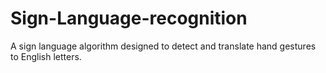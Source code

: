 # Sign-Language-recognition
A sign language algorithm designed to detect and translate hand gestures to English letters.
